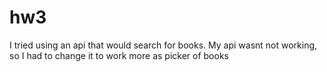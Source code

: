 # hw3

I tried using an api that would search for books.
My api wasnt not working, so I had to change it to work more as picker of books
